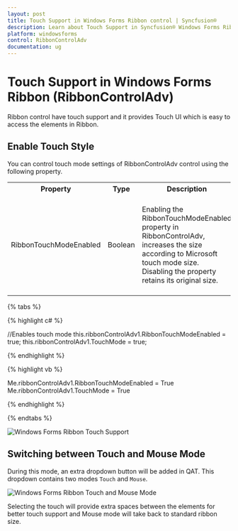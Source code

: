 ```yaml
---
layout: post
title: Touch Support in Windows Forms Ribbon control | Syncfusion®
description: Learn about Touch Support in Syncfusion® Windows Forms Ribbon (RibbonControlAdv) control and more details.
platform: windowsforms
control: RibbonControlAdv 
documentation: ug
---
```


# Touch Support in Windows Forms Ribbon (RibbonControlAdv)

Ribbon control have touch support and it provides Touch UI which is easy to access the elements in Ribbon.

## Enable Touch Style

You can control touch mode settings of RibbonControlAdv control using the following property.

<table>
<tr>
<th>
Property<br/><br/></th><th>
Type<br/><br/></th><th>
Description<br/><br/></th></tr>
<tr>
<td>
RibbonTouchModeEnabled<br/><br/></td><td>
Boolean<br/><br/></td><td>
Enabling the RibbonTouchModeEnabled property in RibbonControlAdv, increases the size according to Microsoft touch mode size. Disabling the property retains its original size.<br/><br/></td></tr>
</table>

{% tabs %}

{% highlight c# %}

//Enables touch mode
this.ribbonControlAdv1.RibbonTouchModeEnabled = true;
this.ribbonControlAdv1.TouchMode = true;

{% endhighlight %}

{% highlight vb %}

Me.ribbonControlAdv1.RibbonTouchModeEnabled = True
Me.ribbonControlAdv1.TouchMode = True

{% endhighlight %}

{% endtabs %}

![Windows Forms Ribbon Touch Support](Touch_Support_Images/Touch-Support_img1.jpg)

## Switching between Touch and Mouse Mode

During this mode, an extra dropdown button will be added in QAT. This dropdown contains two modes `Touch` and `Mouse`.

![Windows Forms Ribbon Touch and Mouse Mode](Touch_Support_Images/Touch-Support_img2.jpg)

Selecting the touch will provide extra spaces between the elements for better touch support and Mouse mode will take back to standard ribbon size.
